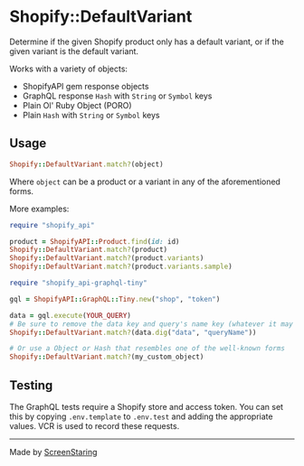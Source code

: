 # Shopify::DefaultVariant

Determine if the given Shopify product only has a default variant, or if the given variant is the default variant.

Works with a variety of objects:

- ShopifyAPI gem response objects
- GraphQL response `Hash` with `String` or `Symbol` keys
- Plain Ol' Ruby Object (PORO)
- Plain `Hash` with `String` or `Symbol` keys

## Usage

```rb
Shopify::DefaultVariant.match?(object)
```

Where `object` can be a product or a variant in any of the aforementioned forms.

More examples:

```rb
require "shopify_api"

product = ShopifyAPI::Product.find(id: id)
Shopify::DefaultVariant.match?(product)
Shopify::DefaultVariant.match?(product.variants)
Shopify::DefaultVariant.match?(product.variants.sample)

require "shopify_api-graphql-tiny"

gql = ShopifyAPI::GraphQL::Tiny.new("shop", "token")

data = gql.execute(YOUR_QUERY)
# Be sure to remove the data key and query's name key (whatever it may be)
Shopify::DefaultVariant.match?(data.dig("data", "queryName"))

# Or use a Object or Hash that resembles one of the well-known forms
Shopify::DefaultVariant.match?(my_custom_object)
```

## Testing

The GraphQL tests require a Shopify store and access token. You can set this by
copying `.env.template` to `.env.test` and adding the appropriate values.
VCR is used to record these requests.

---

Made by [ScreenStaring](http://screenstaring.com)

